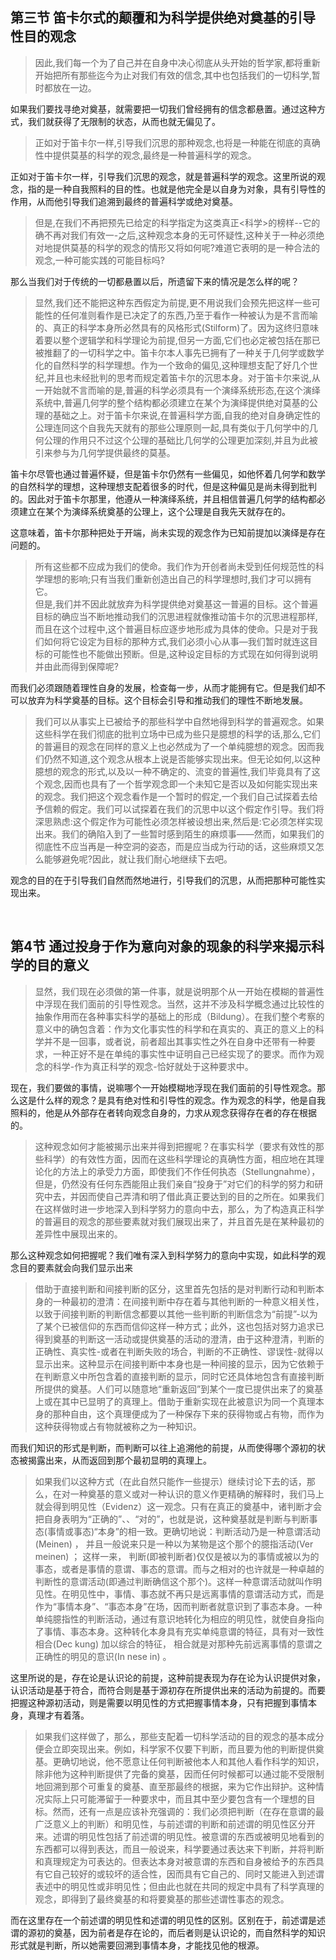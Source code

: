 <h2>第三节 笛卡尔式的颠覆和为科学提供绝对奠基的引导性目的观念</h2><blockquote data-pid="WqQNlm1J">因此,我们每一个为了自己并在自身中决心彻底从头开始的哲学家,都将重新开始把所有那些迄今为止对我们有效的信念,其中也包括我们的一切科学,暂时都放在一边。</blockquote><p data-pid="CJz9QEsj">如果我们要找寻绝对奠基，就需要把一切我们曾经拥有的信念都悬置。通过这种方式，我们就获得了无限制的状态，从而也就无偏见了。</p><blockquote data-pid="EzEo6deN">正如对于笛卡尔一样,引导我们沉思的那种观念,也将是一种能在彻底的真确性中提供莫基的科学的观念,最终是一种普遍科学的观念。</blockquote><p data-pid="3zq0aaZH">正如对于笛卡尔一样，引导我们沉思的观念，就是普遍科学的观念。这里所说的观念，指的是一种自我照料的目的性。也就是他完全是以自身为对象，具有引导性的作用，从而他引导我们追溯到最终的普遍科学或绝对奠基。</p><blockquote data-pid="-aSyvtUl">但是,在我们不再把预先已给定的科学指定为这类真正&lt;科学&gt;的榜样--它的确不再对我们有效一-之后,这种观念本身的无可怀疑性,这种关于一种必须绝对地提供莫基的科学的观念的情形又将如何呢?难道它表明的是一种合法的观念,一种可能实践的可能目标吗?</blockquote><p data-pid="4zzTrWhR">那么当我们对于传统的一切都悬置以后，所遗留下来的情况是怎么样的呢？</p><blockquote data-pid="4EkXSXBv">显然,我们还不能把这种东西假定为前提,更不用说我们会预先把这样一些可能性的任何准则看作是已决定了的东西,乃至于看作一种被认为是不言而喻的、真正的科学本身所必然具有的风格形式(Stilform)了。因为这终归意味着要以整个逻辑学和科学理论为前提,但另一方面,它们也必定被包括在那已被推翻了的一切科学之中。笛卡尔本人事先已拥有了一种关于几何学或数学化的自然科学的科学理想。作为一个致命的偏见,这种理想支配了好几个世纪,并且也未经批判的思考而规定着笛卡尔的沉思本身。对于笛卡尔来说,从一开始就不言而喻的是,普遍的科学必须具有一个演绎系统形态,在这个演绎系统中,普遍几何学的整个结构都必须建立在某个为演绎提供绝对莫基的公理的基础之上。对于笛卡尔来说,在普遍科学方面,自我的绝对自身确定性的公理连同这个自我先天就有的那些公理原则一起,具有类似于几何学中的几何公理的作用只不过这个公理的基础比几何学的公理更加深刻,并且为此被引来参与为几何学提供最终的莫基。</blockquote><p data-pid="qALo23pu">笛卡尔尽管也通过普遍怀疑，但是笛卡尔仍然有一些偏见，如他怀着几何学和数学的自然科学的理想，这种理想支配着很多的时代，但是这种偏见是尚未得到批判的。因此对于笛卡尔那里，他遵从一种演绎系统，并且相信普遍几何学的结构都必须建立在某个为演绎系统奠基的公理上，这个公理是自我先天就存在的。</p><p data-pid="UrguVq8u">这意味着，笛卡尔那种把处于开端，尚未实现的观念作为已知前提加以演绎是存在问题的。</p><blockquote data-pid="yy-uUdkx">所有这些都不应成为我们的使命。我们作为开创者尚未受到任何规范性的科学理想的影响;只有当我们重新创造出自己的科学理想时,我们才可以拥有它。<br>但是,我们并不因此就放弃为科学提供绝对奠基这一普遍的目标。这个普遍目标的确应当不断地推动我们的沉思进程就像推动笛卡尔的沉思进程那样,而且在这个过程中,这个普遍目标应逐步地形成为具体的使命。只是对于我们如何将它设定为目标的那种方式,我们必须小心从事—我们暂时就连这目标的可能性也不能做出预断。但是,这种设定目标的方式现在如何得到说明并由此而得到保障呢?</blockquote><p data-pid="CKYOPa57">而我们必须跟随着理性自身的发展，检查每一步，从而才能拥有它。但是我们却不可以放弃为科学奠基的目标。这个目标会引导和推动我们的理性不断地发展。</p><blockquote data-pid="M3-mHWLH">我们可以从事实上已被给予的那些科学中自然地得到科学的普遍观念。如果这些科学在我们彻底的批判立场中已成为些只是臆想的科学的话,那么,它们的普遍目的观念在同样的意义上也必然成为了一个单纯臆想的观念。因而我们仍然不知道,这个观念从根本上说是否能够实现出来。但无论如何,以这种臆想的观念的形式,以及以一种不确定的、流变的普遍性,我们毕竟具有了这个观念,因而也具有了一个哲学观念即一个未知它是否以及如何能实现出来的观念。我们把这个观念看作是一个暂时的假定,一个我们自己试探着去给予信赖的假定。我们可以试探着在我们的沉思中以这个假定作引导。我们将深思熟虑:这个假定作为可能性必须怎样被设想出来,然后是:它必须怎样实现出来。我们的确陷入到了一些暂时感到陌生的麻烦事——然而，如果我们的彻底性不应当再是一种空洞的姿态，而是应当成为行动的话，这些麻烦又怎么能够避免呢?因此，就让我们耐心地继续下去吧。</blockquote><p data-pid="Bsh1nbDx">观念的目的在于引导我们自然而然地进行，引导我们的沉思，从而把那种可能性实现出来。</p><p><br></p><h2>第4节 通过投身于作为意向对象的现象的科学来揭示科学的目的意义</h2><blockquote data-pid="tkN1G3Yn">显然，我们现在必须做的第一件事，就是说明那个从一开始在模糊的普遍性中浮现在我们面前的引导性观念。当然，这并不涉及科学概念通过比较性的抽象作用而在各种事实科学的基础上的形成（Bildung）。在我们整个考察的意义中的确包含着：作为文化事实性的科学和在真实的、真正的意义上的科学并不是一回事，或者说，前者超出其事实性之外在自身中还带有一种要求，一种正好不是在单纯的事实性中证明自己已经实现了的要求。而作为观念的科学-作为真正科学的观念-恰好就处于这种要求中。</blockquote><p data-pid="coqVvn9Q">现在，我们要做的事情，说嘛哪个一开始模糊地浮现在我们面前的引导性观念。那么这是什么样的观念？是具有绝对性和引导性的观念。作为观念的科学，他是自我照料的，他是从外部存在者转向观念自身的，力求从观念获得存在者的存在根据的。</p><blockquote data-pid="y7LxNcjY">这种观念如何才能被揭示出来并得到把握呢？在事实科学（要求有效性的那些科学）的有效性方面，因而在这些科学理论的真确性方面，相应地在其理论化的方法上的承受力方面，即使我们不作任何执态（Stellungnahme），但是，仍然没有任何东西能阻止我们亲自“投身于”对它们的科学的努力和研究中去，并因而使自己弄清和明了借此真正要达到的目的之所在。如果我们在这样做时进一步地深入到科学努力的意向中去，那么，为了构造真正科学的普遍目的观念的那些要素就对我们展现出来了，并且首先是在某种最初的差异性中展现出来的。</blockquote><p data-pid="1oXijPmy">那么这种观念如何把握呢？我们唯有深入到科学努力的意向中实现，如此科学的观念目的要素就会向我们显示出来</p><blockquote data-pid="r30t79mC">借助于直接判断和间接判断的区分，这里首先包括的是对判断行动和判断本身的一种最初的澄清：在间接判断中存在着与其他判断的一种意义相关性，以致于间接判断的判断信念都要以其他一些判断的判断信念为“前提”-以为了某个已被信仰的东西而信仰这样一种方式；此外，这也包括对努力追求已得到奠基的判断这一活动或提供奠基的活动的澄清，由于这种澄清，判断的正确性、真实性-或者在判断失败的场合，判断的不正确性、谬误性-就得以显示出来。这种显示在间接判断中本身也是一种间接的显示，因为它依赖于在判断意义中所包含着的直接判断的显示，同时它还具体地包含有直接判断所提供的奠基。人们可以随意地“重新返回”到某个一度已提供出来了的奠基上或在其中已显明了的真理上。借助于重新实现在此被意识为同一个真理本身的那种自由，这个真理便成为了一种保存下来的获得物或占有物，而作为这种获得物或占有物就被称之为一种知识。</blockquote><p data-pid="3thdO-fl">而我们知识的形式是判断，而判断可以往上追溯他的前提，从而使得哪个源初的状态被揭露出来，从而返回到那个最初显明的真理上。</p><blockquote data-pid="tqh3ThRq">如果我们以这种方式（在此自然只能作一些提示）继续讨论下去的话，那么，在对一种奠基的意义或对一种认识的意义作更精确的解释时，我们马上就会得到明见性（Evidenz）这一观念。只有在真正的奠基中，诸判断才会把自身表明为“正确的”、、“对的”，也就是说，这种奠基就是判断与判断事态(事情或事态)“本身”的相一致。更确切地说：判断活动乃是一种意谓活动(Meinen) ， 并且一般说来只是一种以为某物是这个那个的臆指活动(Ver meinen) ； 这样一来， 判断(即被判断者)仅仅是被以为的事情或被以为的事态，或者是事情的意谓、事态的意谓。而与之相对的也许就是一种卓越的判断性的意谓活动(即通过判断确信这个那个)。这样一种意谓活动就叫作明见性。在明见性中，事情、事态就不再只是远离事情的意谓活动方式，而是作为“事情本身”、“事态本身”在场，因而判断者就意识到了事态本身。一种单纯臆指性的判断活动，通过有意识地转化为相应的明见性，就使自身指向了事情、事态本身。这种转化本身具有充实单纯意谓的特征，具有对一致性相合(Dec kung) 加以综合的特征， 相合就是对那种先前远离事情的意谓之正确性的明见的意识(In nese in) 。</blockquote><p data-pid="9GZZ_iWp">这里所说的是，存在论是认识论的前提，这种前提表现为存在论为认识提供对象，认识活动是基于符合，而符合则是基于源初存在所提供出来的活动为前提的。而要把握这种源初活动，则是需要以明见性的方式把握事情本身，只有把握到事情本身，真理才有着落。</p><blockquote data-pid="MlEszocx">如果我们这样做了，那么，那些支配着一切科学活动的目的观念的基本成分便会立即突现出来。例如，科学家不仅要下判断，而且要为他的判断提供奠基。更确切地说，他不愿意让任何判断被他本人和其他人看作科学的知识，除非他为这种判断提供了完备的奠基，因而任何时候都可以通过能不受限制地回溯到那个可重复的奠基、直至那最终的根据，来为它作出辩护。这种情况实际上只可能滞留于一种要求中，而且其中至少要包含有一个理想的目标。然而，还有一点是应该补充强调的：我们必须把判断（在存在意谓的最广泛意义上的判断）和明见性，与前述谓的判断和前述谓的明见性区分开来。述谓的明见性包括了前述谓的明见性。被意谓的东西或被明见地看到的东西都可以得到表达，而且一般说来，科学要通过表达来下判断，并将判断和真理规定为可表达的。但表达本身对被意谓的东西和自身被给予的东西具有它自己较好的或较坏的适合性，因而具有它自己的、同时又能进入到述谓表述中的明见性或非明见性；但由此也就在共同的规定中具有了科学真理的观念，即得到了最终奠基的和将要奠基的那些述谓性事态的观念。</blockquote><p data-pid="T6Hdhcm2">而在这里存在一个前述谓的明见性和述谓的明见性的区别。区别在于，前述谓是述谓的源初的奠基，因为前者是存在论的，而后者则是认识论的，而自然科学的知识形式就是判断，所以她需要回溯到事情本身，才能找见他的根源。</p><p data-pid="4aB9p1GX"><br> </p>